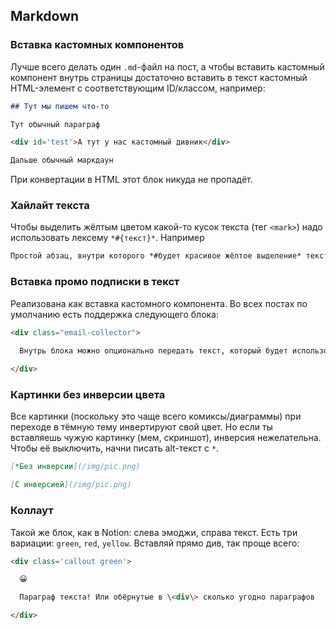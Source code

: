 ## Markdown

### Вставка кастомных компонентов

Лучше всего делать один `.md`-файл на пост, а чтобы вставить кастомный компонент внутрь страницы достаточно вставить в текст кастомный HTML-элемент с соответствующим ID/классом, например:

```markdown
## Тут мы пишем что-то

Тут обычный параграф

<div id='test'>А тут у нас кастомный дивник</div>

Дальше обычный маркдаун
```

При конвертации в HTML этот блок никуда не пропадёт.

### Хайлайт текста

Чтобы выделить жёлтым цветом какой-то кусок текста (тег `<mark>`) надо использовать лексему `*#{текст}*`. Например

```markdown
Простой абзац, внутри которого *#будет красивое жёлтое выделение* текста.
```

### Вставка промо подписки в текст

Реализована как вставка кастомного компонента. Во всех постах по умолчанию есть поддержка следующего блока:

```markdown
<div class="email-collector">

  Внутрь блока можно опционально передать текст, который будет использован как промо-текст для этого блока подписки.
  
</div>
```

### Картинки без инверсии цвета

Все картинки (поскольку это чаще всего комиксы/диаграммы) при переходе в тёмную тему инвертируют свой цвет. Но если ты вставляешь чужую картинку (мем, скриншот), инверсия нежелательна. Чтобы её выключить, начни писать alt-текст с `*`.

```markdown
[*Без инверсии](/img/pic.png)

[С инверсией](/img/pic.png)
```

### Коллаут

Такой же блок, как в Notion: слева эмоджи, справа текст. Есть три вариации: `green`, `red`, `yellow`. Вставляй прямо див, так проще всего:

```html
<div class='callout green'>

  😀

  Параграф текста! Или обёрнутые в \<div\> сколько угодно параграфов

</div>
```

